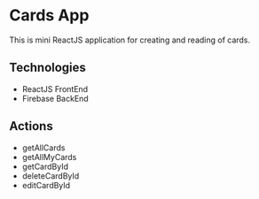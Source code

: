 # Cards App
This is mini ReactJS application for creating and reading of cards.
## Technologies
* ReactJS FrontEnd
* Firebase BackEnd
## Actions
* getAllCards
* getAllMyCards
* getCardById
* deleteCardById
* editCardById